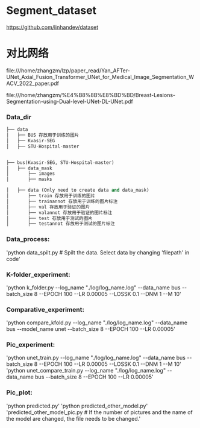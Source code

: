 # Segment_dataset
https://github.com/linhandev/dataset

# 对比网络
file:///home/zhangzm/lzp/paper_read/Yan_AFTer-UNet_Axial_Fusion_Transformer_UNet_for_Medical_Image_Segmentation_WACV_2022_paper.pdf

file:///home/zhangzm/%E4%B8%8B%E8%BD%BD/Breast-Lesions-Segmentation-using-Dual-level-UNet-DL-UNet.pdf



### Data_dir
```python
├── data
│   ├── BUS 存放用于训练的图片
│   ├── Kvasir-SEG
│   ├── STU-Hospital-master


├── bus(Kvasir-SEG, STU-Hospital-master)
│   ├── data_mask
│       ├── images
│       ├── masks

│   ├── data (Only need to create data and data_mask)
│       ├── train 存放用于训练的图片
│       ├── trainannot 存放用于训练的图片标注
│       ├── val 存放用于验证的图片
│       ├── valannot 存放用于验证的图片标注
│       ├── test 存放用于测试的图片
│       ├── testannot 存放用于测试的图片标注
```

### Data_process:
'python data_spilt.py  # Spilt the data. Select data by changing 'filepath' in code'

### K-folder_experiment:
'python k_folder.py --log_name "./log/log_name.log" --data_name bus --batch_size 8 --EPOCH 100 --LR 0.00005 --LOSSK 0.1 --DNM 1 --M 10'

### Comparative_experiment:
'python compare_kfold.py --log_name "./log/log_name.log" --data_name bus --model_name unet --batch_size 8 --EPOCH 100 --LR 0.00005'

### Pic_experiment:
'python unet_train.py --log_name "./log/log_name.log" --data_name bus --batch_size 8 --EPOCH 100 --LR 0.00005 --LOSSK 0.1 --DNM 1 --M 10'
'python unet_compare_train.py --log_name "./log/log_name.log" --data_name bus --batch_size 8 --EPOCH 100 --LR 0.00005'

### Pic_plot:
'python predicted.py'
'python predicted_other_model.py'
'predicted_other_model_pic.py  # If the number of pictures and the name of the model are changed, the file needs to be changed.' 


